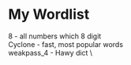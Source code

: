 # My Wordlist
8 - all numbers which 8 digit \
Cyclone - fast, most popular words \
weakpass_4 - Hawy dict \
